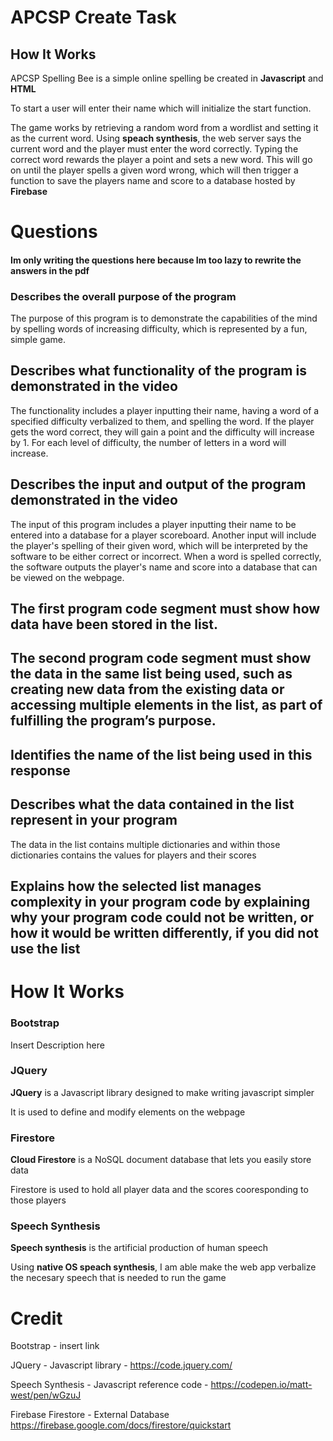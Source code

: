 # APCSP Create Task

## How It Works

APCSP Spelling Bee is a simple online spelling be created in **Javascript** and **HTML** 

To start a user will enter their name which will initialize the start function.

The game works by retrieving a random word from a wordlist and setting it as the current word. Using **speach synthesis**, the web server says the current word and the player must enter the word correctly. Typing the correct word rewards the player a point and sets a new word. This will go on until the player spells a given word wrong, which will then trigger a function to save the players name and score to a database hosted by **Firebase**

# Questions
#### Im only writing the questions here because Im too lazy to rewrite the answers in the pdf

### Describes the overall purpose of the program

The purpose of this program is to demonstrate the capabilities of the mind by spelling words of increasing difficulty, which is represented by a fun, simple game.



## Describes what functionality of the program is demonstrated in the video

The functionality includes a player inputting their name, having a word of a specified difficulty verbalized to them, and spelling the word. If the player gets the word correct, they will gain a point and the difficulty will increase by 1. For each level of difficulty, the number of letters in a word will increase.



## Describes the input and output of the program demonstrated in the video

The input of this program includes a player inputting their name to be entered into a database for a player scoreboard. Another input will include the player's spelling of their given word, which will be interpreted by the software to be either correct or incorrect. When a word is spelled correctly, the software outputs the player's name and score into a database that can be viewed on the webpage.



## The first program code segment must show how data have been stored in the list.


## The second program code segment must show the data in the same list being used, such as creating new data from the existing data or accessing multiple elements in the list, as part of fulfilling the program’s purpose.


## Identifies the name of the list being used in this response 



## Describes what the data contained in the list represent in your program
The data in the list contains multiple dictionaries and within those dictionaries contains the values for players and their scores



## Explains how the selected list manages complexity in your program code by explaining why your program code could not be written, or how it would be written differently, if you did not use the list
# How It Works

### Bootstrap

Insert Description here



### JQuery

**JQuery** is a Javascript library designed to make writing javascript simpler

It is used to define and modify elements on the webpage

### Firestore

**Cloud Firestore** is a NoSQL document database that lets you easily store data

Firestore is used to hold all player data and the scores cooresponding to those players 

### Speech Synthesis

**Speech synthesis** is the artificial production of human speech

Using **native OS speach synthesis**, I am able make the web app verbalize the necesary speech that is needed to run the game 





# Credit 

Bootstrap - insert link

JQuery - Javascript library - https://code.jquery.com/

Speech Synthesis - Javascript reference code - https://codepen.io/matt-west/pen/wGzuJ

Firebase Firestore - External Database https://firebase.google.com/docs/firestore/quickstart





